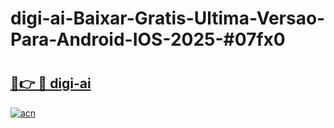 # digi-ai-Baixar-Gratis-Ultima-Versao-Para-Android-IOS-2025-#07fx0

# <h2><a href="https://ainizakaria.my?title=digi-ai&ref=24M">🔗👉 🔴 digi-ai</a></h2>

[![acn](https://github.com/user-attachments/assets/0f9c940e-d8b0-45ae-aac7-cd30a18b3e1c)](https://ainizakaria.my?title=digi-ai&ref=24M)


